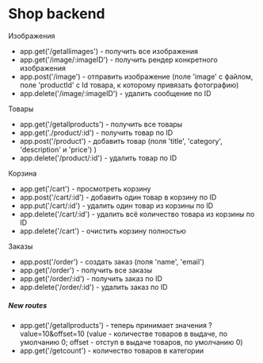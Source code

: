 # Shop backend

Изображения

- app.get('/getallimages') - получить все изображения
- app.get('/image/:imageID') - получить рендер конкретного изображения
- app.post('/image') - отправить изображение (поле 'image' с файлом, поле 'productId' с Id товара, к которому привязать фотографию)
- app.delete('/image/:imageID') - удалить сообщение по ID

Товары

- app.get('/getallproducts') - получить все товары
- app.get('./product/:id') - получить товар по ID
- app.post('/product') - добавить товар (поля 'title', 'category', 'description' и 'price')  )
- app.delete('/product/:id') - удалить товар по ID

Корзина

- app.get('/cart') - просмотреть корзину
- app.post('/cart/:id') - добавить один товар в корзину по ID
- app.put('/cart/:id') - удалить один товар из корзины по ID
- app.delete('/cart/:id') - удалить всё количество товара из корзины по ID
- app.delete('/cart') - очистить корзину полностью

Заказы

- app.post('/order') - создать заказ (поля 'name', 'email')
- app.get('/order') - получить все заказы
- app.get('/order/:id') - получить заказ по ID
- app.delete('/order/:id') - удалить заказ по ID

##### New routes
- app.get('/getallproducts') - теперь принимает значения ?value=10&offset=10 (value - количестве товаров в выдаче, по умолчанию 0; offset - отступ в выдаче товаров, по умолчанию 0)
- app.get('/getcount') - количество товаров в категории